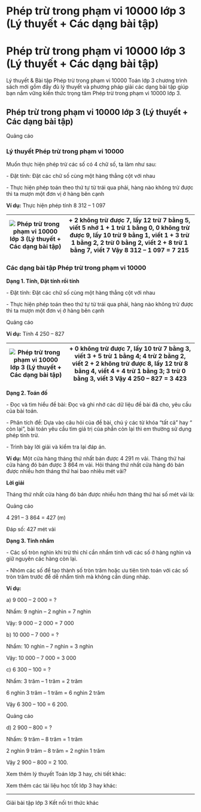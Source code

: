 # Phép trừ trong phạm vi 10000 lớp 3 (Lý thuyết + Các dạng bài tập)

# Phép trừ trong phạm vi 10000 lớp 3 (Lý thuyết + Các dạng bài tập)

Lý thuyết & Bài tập Phép trừ trong phạm vi 10000 Toán lớp 3 chương trình sách mới gồm đầy đủ lý thuyết và phương pháp giải các dạng bài tập giúp bạn nắm vững kiến thức trọng tâm Phép trừ trong phạm vi 10000 lớp 3.

## Phép trừ trong phạm vi 10000 lớp 3 (Lý thuyết + Các dạng bài tập)

Quảng cáo

### Lý thuyết Phép trừ trong phạm vi 10000

Muốn thực hiện phép trừ các số có 4 chữ số, ta làm như sau:

\- Đặt tính: Đặt các chữ số cùng một hàng thẳng cột với nhau

\- Thực hiện phép toán theo thứ tự từ trái qua phải, hàng nào không trừ được thì ta mượn một đơn vị ở hàng bên cạnh

**Ví dụ:** Thực hiện phép tính 8 312 – 1 097

![Phép trừ trong phạm vi 10000 lớp 3 \(Lý thuyết + Các dạng bài tập\)](https://vietjack.com/toan-3-kn/images/ly-thuyet-bai-55-phep-tru-trong-pham-vi-10000.PNG) |  \+ 2 không trừ được 7, lấy 12 trừ 7 bằng 5, viết 5 nhớ 1 \+ 1 trừ 1 bằng 0, 0 không trừ được 9, lấy 10 trừ 9 bằng 1, viết 1 \+ 3 trừ 1 bằng 2, 2 trừ 0 bằng 2, viết 2 \+ 8 trừ 1 bằng 7, viết 7 Vậy 8 312 – 1 097 = 7 215  
---|---  
  
### Các dạng bài tập Phép trừ trong phạm vi 10000

**Dạng 1. Tính, Đặt tính rồi tính**

\- Đặt tính: Đặt các chữ số cùng một hàng thẳng cột với nhau

\- Thực hiện phép toán theo thứ tự từ trái qua phải, hàng nào không trừ được thì ta mượn một đơn vị ở hàng bên cạnh

Quảng cáo

**Ví dụ:** Tính 4 250 – 827

![Phép trừ trong phạm vi 10000 lớp 3 \(Lý thuyết + Các dạng bài tập\)](https://vietjack.com/toan-3-kn/images/ly-thuyet-bai-55-phep-tru-trong-pham-vi-10000-a.PNG) |  \+ 0 không trừ được 7, lấy 10 trừ 7 bằng 3, viết 3 \+ 5 trừ 1 bằng 4; 4 trừ 2 bằng 2, viết 2 \+ 2 không trừ được 8, lấy 12 trừ 8 bằng 4, viết 4 \+ 4 trừ 1 bằng 3; 3 trừ 0 bằng 3, viết 3 Vậy 4 250 – 827 = 3 423  
---|---  
  
**Dạng 2. Toán đố**

\- Đọc và tìm hiểu đề bài: Đọc và ghi nhớ các dữ liệu đề bài đã cho, yêu cầu của bài toán.

\- Phân tích đề: Dựa vào câu hỏi của đề bài, chú ý các từ khóa “tất cả” hay “ còn lại”, bài toán yêu cầu tìm giá trị của phần còn lại thì em thường sử dụng phép tính trừ.

\- Trình bày lời giải và kiểm tra lại đáp án.

**Ví dụ:** Một cửa hàng tháng thứ nhất bán được 4 291 m vải. Tháng thứ hai cửa hàng đó bán được 3 864 m vải. Hỏi tháng thứ nhất cửa hàng đó bán được nhiều hơn tháng thứ hai bao nhiêu mét vải?

**Lời giải**

Tháng thứ nhất cửa hàng đó bán được nhiều hơn tháng thứ hai số mét vải là:

Quảng cáo

4 291 – 3 864 = 427 (m)

Đáp số: 427 mét vải

**Dạng 3. Tính nhẩm**

\- Các số tròn nghìn khi trừ thì chỉ cần nhẩm tính với các số ở hàng nghìn và giữ nguyên các hàng còn lại.

**-** Nhóm các số để tạo thành số tròn trăm hoặc ưu tiên tính toán với các số tròn trăm trước để dễ nhẩm tính mà không cần dùng nháp.

**Ví dụ:**

a) 9 000 – 2 000 = ?

Nhẩm: 9 nghìn – 2 nghìn = 7 nghìn

Vậy: 9 000 – 2 000 = 7 000

b) 10 000 – 7 000 = ?

Nhẩm: 10 nghìn – 7 nghìn = 3 nghìn

Vậy: 10 000 – 7 000 = 3 000

c) 6 300 – 100 = ?

Nhẩm: 3 trăm – 1 trăm = 2 trăm

6 nghìn 3 trăm – 1 trăm = 6 nghìn 2 trăm

Vậy 6 300 – 100 = 6 200.

Quảng cáo

d) 2 900 – 800 = ?

Nhẩm: 9 trăm – 8 trăm = 1 trăm

2 nghìn 9 trăm – 8 trăm = 2 nghìn 1 trăm

Vậy 2 900 – 800 = 2 100.

Xem thêm lý thuyết Toán lớp 3 hay, chi tiết khác:

Xem thêm các tài liệu học tốt lớp 3 hay khác:

* * *

Giải bài tập lớp 3 Kết nối tri thức khác
